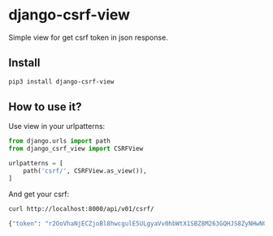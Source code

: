 # django-csrf-view

Simple view for get csrf token in json response.

## Install

```bash
pip3 install django-csrf-view
```

## How to use it?

Use view in your urlpatterns:

```python
from django.urls import path
from django_csrf_view import CSRFView

urlpatterns = [
    path('csrf/', CSRFView.as_view()),
]
```

And get your csrf:

```bash
curl http://localhost:8000/api/v01/csrf/

{"token": "r2OoVhaNjECZjoBl8hwcgulE5ULgyaVv0hbWtX1SBZ8M263GQHJS8ZyNHwN0Y4ZI"}
```
